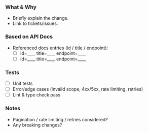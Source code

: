 ### What & Why
- Briefly explain the change.
- Link to tickets/issues.

### Based on API Docs
- Referenced docs entries (id / title / endpoint):
  - [ ] id=____  title=____  endpoint=____
  - [ ] id=____  title=____  endpoint=____

### Tests
- [ ] Unit tests
- [ ] Error/edge cases (invalid scope, 4xx/5xx, rate limiting, retries)
- [ ] Lint & type check pass

### Notes
- Pagination / rate limiting / retries considered?
- Any breaking changes?
